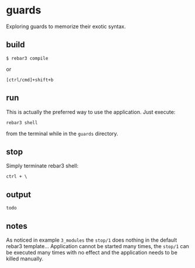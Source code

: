 # guards

Exploring guards to memorize their exotic syntax.

## build

```
$ rebar3 compile
```

or

```
[ctrl/cmd]+shift+b
```

## run

This is actually the preferred way to use the application. Just execute:

```
rebar3 shell
```

from the terminal while in the `guards` directory.

## stop

Simply terminate rebar3 shell:

```
ctrl + \
```

## output

```
todo
```

## notes

As noticed in example `3_modules` the `stop/1` does nothing in the default rebar3 template... Application cannot be started many times, the `stop/1` can be executed many times with no effect and the application needs to be killed manually.